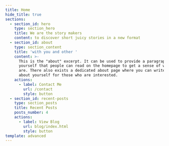 ```yaml
---
title: Home
hide_title: true
sections:
  - section_id: hero
    type: section_hero
    title: We are the story makers
    content: to discover short juicy stories in a new format
  - section_id: about
    type: section_content
    title: 'with you and other '
    content: >-
      This is the "about" excerpt. It can be used to provide a paragraph about
      yourself that people can read on the homepage to get a sense of who you
      are. There also exists a dedicated about page where you can write more
      about yourself for those who are interested.
    actions:
      - label: Contact Me
        url: /contact
        style: button
  - section_id: recent-posts
    type: section_posts
    title: Recent Posts
    posts_number: 4
    actions:
      - label: View Blog
        url: blog/index.html
        style: button
template: advanced
---
```

